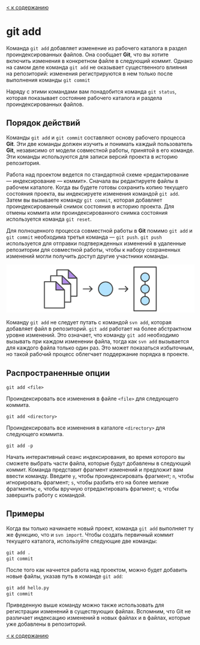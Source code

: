 [< к содержанию](/readme.md)

# git add

Команда ``git add`` добавляет изменение из рабочего каталога в раздел проиндексированных файлов. Она сообщает **Git**, что вы хотите включить изменения в конкретном файле в следующий коммит. Однако на самом деле команда ``git add`` не оказывает существенного влияния на репозиторий: изменения регистрируются в нем только после выполнения команды ``git commit``

Наряду с этими командами вам понадобится команда ``git status``, которая показывает состояние рабочего каталога и раздела проиндексированных файлов.

## Порядок действий

Команды ``git add`` и ``git commit`` составляют основу рабочего процесса **Git**. Эти две команды должен изучить и понимать каждый пользователь **Git**, независимо от модели совместной работы, принятой в его команде. Эти команды используются для записи версий проекта в историю репозитория.

Работа над проектом ведется по стандартной схеме «редактирование — индексирование — коммит». Сначала вы редактируете файлы в рабочем каталоге. Когда вы будете готовы сохранить копию текущего состояния проекта, вы индексируете изменения командой ``git add``. Затем вы вызываете команду ``git commit``, которая добавляет проиндексированный снимок состояния в историю проекта. Для отмены коммита или проиндексированного снимка состояния используется команда ``git reset``.

Для полноценного процесса совместной работы в **Git** помимо ``git add`` и ``git commit`` необходима третья команда — ``git push``. ``git push`` используется для отправки подтвержденных изменений в удаленные репозитории для совместной работы, чтобы к набору сохраненных изменений могли получить доступ другие участники команды.

![add](/assets/add.svg)

Команду ``git add`` не следует путать с командой ``svn add``, которая добавляет файл в репозиторий. ``git add`` работает на более абстрактном уровне изменений. Это означает, что команду ``git add`` необходимо вызывать при каждом изменении файла, тогда как ``svn add`` вызывается для каждого файла только один раз. Это может показаться избыточным, но такой рабочий процесс облегчает поддержание порядка в проекте.

## Распространенные опции

```
git add <file>
```

Проиндексировать все изменения в файле ``<file>`` для следующего коммита.

```
git add <directory>
```

Проиндексировать все изменения в каталоге ``<directory>`` для следующего коммита.

```
git add -p
```

Начать интерактивный сеанс индексирования, во время которого вы сможете выбрать части файла, которые будут добавлены в следующий коммит. Команда представит фрагмент изменений и предложит вам ввести команду. Введите ``y``, чтобы проиндексировать фрагмент; ``n``, чтобы игнорировать фрагмент; ``s``, чтобы разбить его на более мелкие фрагменты; ``e``, чтобы вручную отредактировать фрагмент; ``q``, чтобы завершить работу с командой.

## Примеры

Когда вы только начинаете новый проект, команда ``git add`` выполняет ту же функцию, что и ``svn import``. Чтобы создать первичный коммит текущего каталога, используйте следующие две команды:

```
git add .
git commit
```

После того как начнется работа над проектом, можно будет добавить новые файлы, указав путь в команде ``git add``:

```
git add hello.py
git commit
```

Приведенную выше команду можно также использовать для регистрации изменений в существующих файлах. Вспомним, что Git не различает индексацию изменений в новых файлах и в файлах, которые уже добавлены в репозиторий.


[< к содержанию](/readme.md)